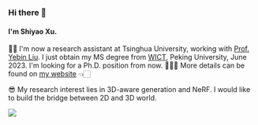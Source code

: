 ### Hi there 👋

<!--
**41xu/41xu** is a ✨ _special_ ✨ repository because its `README.md` (this file) appears on your GitHub profile.

Here are some ideas to get you started:

- 🔭 I’m currently working on ...
- 🌱 I’m currently learning ...
- 👯 I’m looking to collaborate on ...
- 🤔 I’m looking for help with ...
- 💬 Ask me about ...
- 📫 How to reach me: ...
- 😄 Pronouns: ...
- ⚡ Fun fact: ...
-->

#### I'm Shiyao Xu. 

👧🏻 I'm now a research assistant at Tsinghua University, working with [Prof. Yebin Liu](http://www.liuyebin.com/). 
I just obtain my MS degree from [WICT](http://www.icst.pku.edu.cn/), Peking University, June 2023. I'm looking for a Ph.D. position from now.
👩🏻‍💻 More details can be found on [my website](https://xusy2333.com) 👈🏻

😎 My research interest lies in 3D-aware generation and NeRF. I would like to build the bridge between 2D and 3D world. 

<img align="down" src="https://github-readme-stats.vercel.app/api?username=41xu&show_icons=true&icon_color=805AD5&text_color=718096&bg_color=ffffff&hide_title=false&count_private=true" />

